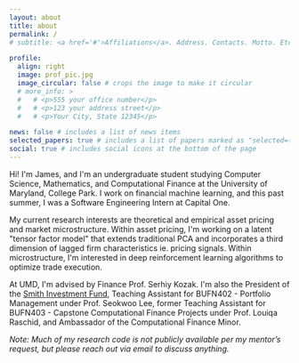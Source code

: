 ```yaml
---
layout: about
title: about
permalink: /
# subtitle: <a href='#'>Affiliations</a>. Address. Contacts. Motto. Etc.

profile:
  align: right
  image: prof_pic.jpg
  image_circular: false # crops the image to make it circular
  # more_info: >
  #   # <p>555 your office number</p>
  #   # <p>123 your address street</p>
  #   # <p>Your City, State 12345</p>

news: false # includes a list of news items
selected_papers: true # includes a list of papers marked as "selected={true}"
social: true # includes social icons at the bottom of the page
---
```


<!-- Write your biography here. Tell the world about yourself. Link to your favorite [subreddit](http://reddit.com). You can put a picture in, too. The code is already in, just name your picture `prof_pic.jpg` and put it in the `img/` folder. -->

Hi! I'm James, and I'm an undergraduate student studying Computer Science, Mathematics, and Computational Finance at the University of Maryland, College Park. I work on financial machine learning, and this past summer, I was a Software Engineering Intern at Capital One. 

<!-- Put your address / P.O. box / other info right below your picture. You can also disable any of these elements by editing `profile` property of the YAML header of your `_pages/about.md`. Edit `_bibliography/papers.bib` and Jekyll will render your [publications page](/al-folio/publications/) automatically. -->

My current research interests are theoretical and empirical asset pricing and market microstructure. Within asset pricing, I'm working on a latent "tensor factor model" that extends traditional PCA and incorporates a third dimension of lagged firm characteristics ie. pricing signals. Within microstructure, I'm interested in deep reinforcement learning algorithms to optimize trade execution.

<!-- Link to your social media connections, too. This theme is set up to use [Font Awesome icons](https://fontawesome.com/) and [Academicons](https://jpswalsh.github.io/academicons/), like the ones below. Add your Facebook, Twitter, LinkedIn, Google Scholar, or just disable all of them. -->

At UMD, I'm advised by Finance Prof. Serhiy Kozak. I'm also the President of the [Smith Investment Fund](https://www.smithinvestmentfund.com/quant-about), Teaching Assistant for BUFN402 - Portfolio Management under Prof. Seokwoo Lee, former Teaching Assistant for BUFN403 - Capstone Computational Finance Projects under Prof. Louiqa Raschid, and Ambassador of the Computational Finance Minor.

*Note: Much of my research code is not publicly available per my mentor’s request, but please reach out via email to discuss anything.*

